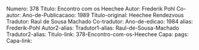 Numero: 378
Titulo: Encontro com os Heechee
Autor: Frederik Pohl
Co-autor: 
Ano-de-Publicacaoo: 1989
Titulo-original: Heechee Rendezvous
Tradutor: Raul de Sousa Machado
Co-tradutor: 
Ano-de-edicao: 1984
alias: Frederik-Pohl
Autor2-alias: 
Tradutor1-alias: Raul-de-Sousa-Machado
Tradutor2-alias: 
Titulo-link: 378-Encontro-com-os-Heechee
Capa: 
pags: 
Capa-link: